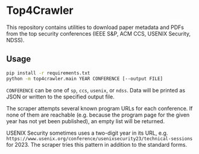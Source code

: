 # Top4Crawler

This repository contains utilities to download paper metadata and PDFs from the top security conferences (IEEE S\&P, ACM CCS, USENIX Security, NDSS).

## Usage

```bash
pip install -r requirements.txt
python -m top4crawler.main YEAR CONFERENCE [--output FILE]
```

`CONFERENCE` can be one of `sp`, `ccs`, `usenix`, or `ndss`. Data will be printed as JSON or written to the specified output file.

The scraper attempts several known program URLs for each conference. If none of
them are reachable (e.g. because the program page for the given year has not yet
been published), an empty list will be returned.

USENIX Security sometimes uses a two-digit year in its URL, e.g.
`https://www.usenix.org/conference/usenixsecurity23/technical-sessions` for
2023. The scraper tries this pattern in addition to the standard forms.
